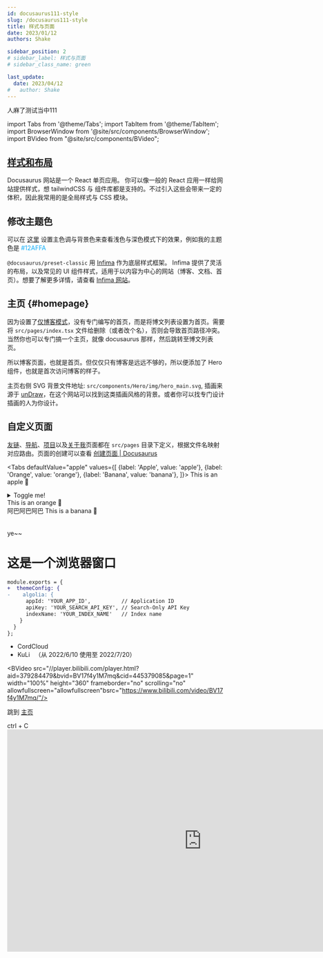 ```yaml
---
id: docusaurus111-style
slug: /docusaurus111-style
title: 样式与页面
date: 2023/01/12
authors: Shake

sidebar_position: 2
# sidebar_label: 样式与页面
# sidebar_class_name: green

last_update:
  date: 2023/04/12
#   author: Shake
---
```


人麻了测试当中111

import Tabs from '@theme/Tabs';
import TabItem from '@theme/TabItem';
import BrowserWindow from '@site/src/components/BrowserWindow';
import BVideo from "@site/src/components/BVideo";

## [样式和布局](https://docusaurus.io/zh-CN/docs/styling-layout#styling-your-site-with-infima)

Docusaurus 网站是一个 React 单页应用。 你可以像一般的 React 应用一样给网站提供样式，想 tailwindCSS 与 组件库都是支持的。不过引入这些会带来一定的体积，因此我常用的是全局样式与 CSS 模块。

## 修改主题色

可以在 [这里](https://docusaurus.io/zh-CN/docs/styling-layout#styling-your-site-with-infima) 设置主色调与背景色来查看浅色与深色模式下的效果，例如我的主题色是 <font color="#12AFFA">#12AFFA</font>

`@docusaurus/preset-classic` 用 [Infima](https://infima.dev/) 作为底层样式框架。 Infima 提供了灵活的布局，以及常见的 UI 组件样式，适用于以内容为中心的网站（博客、文档、首页）。想要了解更多详情，请查看 [Infima 网站](https://infima.dev/)。

## 主页 {#homepage}

因为设置了[仅博客模式](https://docusaurus.io/zh-CN/docs/blog#blog-only-mode)，没有专门编写的首页，而是将博文列表设置为首页。需要将 `src/pages/index.tsx` 文件给删除（或者改个名），否则会导致首页路径冲突。当然你也可以专门搞一个主页，就像 docusaurus 那样，然后跳转至博文列表页。

所以博客页面，也就是首页。但仅仅只有博客是远远不够的，所以便添加了 Hero 组件，也就是首次访问博客的样子。

主页右侧 SVG 背景文件地址: `src/components/Hero/img/hero_main.svg`, 插画来源于 [unDraw](https://undraw.co/illustrations)，在这个网站可以找到这类插画风格的背景。或者你可以找专门设计插画的人为你设计。

## 自定义页面

[友链](/friends)、[导航](/website)、[项目](/project)以及[关于我](/about)页面都在 `src/pages` 目录下定义，根据文件名映射对应路由。页面的创建可以查看 [创建页面 | Docusaurus](https://docusaurus.io/zh-CN/docs/creating-pages)

<Tabs
defaultValue="apple"
values={[
    {label: 'Apple', value: 'apple'},
    {label: 'Orange', value: 'orange'},
    {label: 'Banana', value: 'banana'},
]}>
<TabItem value="apple">This is an apple 🍎
<details>
  <summary>Toggle me!</summary>
  <div>
    <div>This is the detailed content</div>
    <br/>
    <details>
      <summary>
        Nested toggle! Some surprise inside...
      </summary>
      <div>
        😲😲😲😲😲
      </div>
    </details>
  </div>
</details>
</TabItem>
<TabItem value="orange">This is an orange 🍊<br/>
          阿巴阿巴阿巴
</TabItem>
<TabItem value="banana">This is a banana 🍌<br/><br/><br/>ye~~</TabItem>
</Tabs>


<BrowserWindow minHeight={240} url="http://localhost:3000">

# 这是一个浏览器窗口

</BrowserWindow>

````diff
module.exports = {
+  themeConfig: {
-    algolia: {
      appId: 'YOUR_APP_ID',          // Application ID
      apiKey: 'YOUR_SEARCH_API_KEY', // Search-Only API Key
      indexName: 'YOUR_INDEX_NAME'   // Index name
    }
  }
};
````

<!-- import HyperLink from "@site/src/components/HyperLink"; -->

- <HyperLink type="external" link="https://www.cordcloud.biz/">
    CordCloud &nbsp;
  </HyperLink>

- <HyperLink type="external" link="https://cyoooo.co/">
    KuLi &nbsp;
  </HyperLink>
  （从 2022/6/10 使用至 2022/7/20）

<BVideo src="//player.bilibili.com/player.html?aid=379284479&bvid=BV17f4y1M7mq&cid=445379085&page=1" width="100%" height="360" frameborder="no" scrolling="no" allowfullscreen="allowfullscreen"bsrc="https://www.bilibili.com/video/BV17f4y1M7mq/"/>

跳到 [主页](#homepage)

<!-- import Shortcut from "@site/src/components/Shortcut/index"; -->

<div>
  <Shortcut>ctrl</Shortcut> + <Shortcut>C</Shortcut>
</div>

<iframe width="900" height="515" src="https://www.bilibili.com/video/BV1rg411x7Z8/?spm_id_from=333.1007.tianma.9-1-31.click&vd_source=e08c248aced8612d6c81f01b1dad03c3" title="YouTube video player" frameborder="0" allow="accelerometer; autoplay; clipboard-write; encrypted-media; gyroscope; picture-in-picture" allowfullscreen></iframe>

